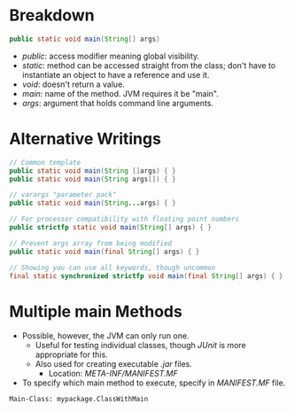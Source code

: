<!--
  Author:  NE- https://github.com/NE-
  Date:    2022 September 23
  Purpose: Java main() Method
-->

# Breakdown
```java
public static void main(String[] args)
```
- *public*: access modifier meaning global visibility.
- *static*: method can be accessed straight from the class; don't have to instantiate an object to have a reference and use it.
- *void*: doesn't return a value.
- *main*: name of the method. JVM requires it be "main".
- *args*: argument that holds command line arguments.

# Alternative Writings
```java
// Common template
public static void main(String []args) { }
public static void main(String args[]) { }

// varargs "parameter pack"
public static void main(String...args) { }

// For processor compatibility with floating point numbers
public strictfp static void main(String[] args) { }

// Prevent args array from being modified
public static void main(final String[] args) { }

// Showing you can use all keywords, though uncommon
final static synchronized strictfp void main(final String[] args) { }
```

# Multiple main Methods
- Possible, however, the JVM can only run one.
  - Useful for testing individual classes, though *JUnit* is more appropriate for this.
  - Also used for creating executable *.jar* files.
    - Location: *META-INF/MANIFEST.MF*
- To specify which main method to execute, specify in *MANIFEST.MF* file.
```manifest
Main-Class: mypackage.ClassWithMain
```
